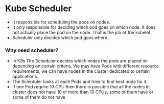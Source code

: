 # Kube Scheduler
- It responsible for scheduling the pods on nodes.
- It only responsible for deciding which pod goes on which node. It does not actually place the pod on the node. That is the job of the kubelet
- Scheduler only decides which pod goes where.

### Why need scheduler?
- In K8s The Scheduler decides which nodes the pods are placed on depending on certain criteria. We may have Pods with different resource requirements, we can have nodes in the cluster dedicated to certain applications.
- The Scheduler looks at each Pods and tries to find best node for it.
- If one Pod require 10 CPU then there is possible that all the nodes in cluster does not have 10 or more than 10 CPUs, some of them have or some of them do not have.